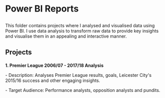 # <p>Power BI Reports<p/>
<p> This folder contains projects where I analysed and visualised data using Power BI. I use data analysis to transform raw data to provide key insights and visualise them in an appealing and interactive manner.</p>

## <p> Projects </p>
**<p> 1. Premier League 2006/07 - 2017/18 Analysis** </p>
<p> - Description: Analyses Premier League results, goals, Leicester City's 2015/16 success and other engaging insights.</p>
<p> - Target Audience: Performance analysts, opposition analysts and pundits.</p>
